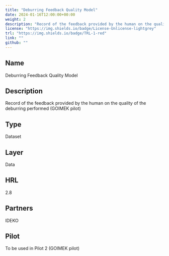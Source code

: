 ```yaml
---
title: "Deburring Feedback Quality Model"
date: 2024-01-16T12:00:00+00:00
weight: 2
description: "Record of the feedback provided by the human on the quality of the deburring performed (GOIMEK pilot)"
license: "https://img.shields.io/badge/License-Unlicense-lightgrey"
trl: "https://img.shields.io/badge/TRL-1-red"
link: ""
github: ""
---
```


## Name
Deburring Feedback Quality Model

## Description
Record of the feedback provided by the human on the quality of the deburring performed (GOIMEK pilot)

## Type
Dataset

## Layer
Data

## HRL
2.8

## Partners
IDEKO

## Pilot
To be used in Pilot 2 (GOIMEK pilot)
